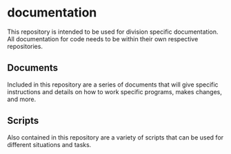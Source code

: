 documentation
=============
This repository is intended to be used for division specific documentation. All documentation for code needs to be within their own respective repositories.

## Documents
Included in this repository are a series of documents that will give specific instructions and details on how to work specific programs, makes changes, and more.

## Scripts
Also contained in this repository are a variety of scripts that can be used for different situations and tasks.
